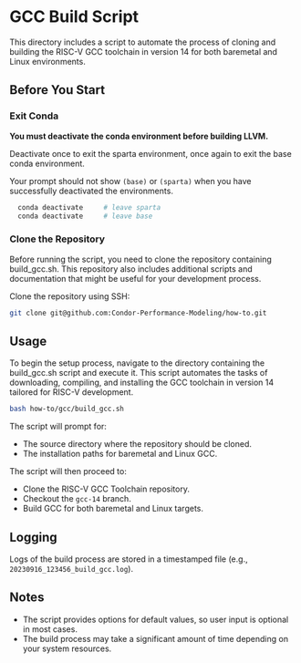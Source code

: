 
# GCC Build Script

This directory includes a script to automate the process of cloning and building the RISC-V GCC toolchain in version 14 for both baremetal and Linux environments.

## Before You Start

### Exit Conda

**You must deactivate the conda environment before building LLVM.**

Deactivate once to exit the sparta environment, once again to exit the base conda
environment.

Your prompt should not show `(base)` or `(sparta)` when you have
successfully deactivated the environments.

```bash
  conda deactivate     # leave sparta
  conda deactivate     # leave base
```

### Clone the Repository

Before running the script, you need to clone the repository containing build_gcc.sh. This repository also includes additional scripts and documentation that might be useful for your development process.

Clone the repository using SSH:

```bash
git clone git@github.com:Condor-Performance-Modeling/how-to.git
```

## Usage

To begin the setup process, navigate to the directory containing the build_gcc.sh script and execute it. This script automates the tasks of downloading, compiling, and installing the GCC toolchain in version 14 tailored for RISC-V development.

```bash
bash how-to/gcc/build_gcc.sh
```

The script will prompt for:

- The source directory where the repository should be cloned.
- The installation paths for baremetal and Linux GCC.

The script will then proceed to:

- Clone the RISC-V GCC Toolchain repository.
- Checkout the `gcc-14` branch.
- Build GCC for both baremetal and Linux targets.

## Logging

Logs of the build process are stored in a timestamped file (e.g., `20230916_123456_build_gcc.log`).

## Notes

- The script provides options for default values, so user input is optional in most cases.
- The build process may take a significant amount of time depending on your system resources.
